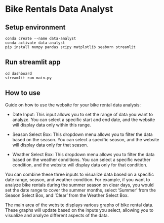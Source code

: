 # Bike Rentals Data Analyst

## Setup environment

    conda create --name data-analyst
    conda activate data-analyst
    pip install numpy pandas scipy matplotlib seaborn streamlit

## Run streamlit app

    cd dashboard
    streamlit run main.py

## How to use

Guide on how to use the website for your bike rental data analysis:

- Date Input: This input allows you to set the range of data you want to analyze. You can select a specific start and end date, and the website will display data only within this range.

- Season Select Box: This dropdown menu allows you to filter the data based on the season. You can select a specific season, and the website will display data only for that season.

- Weather Select Box: This dropdown menu allows you to filter the data based on the weather conditions. You can select a specific weather condition, and the website will display data only for that condition.

You can combine these three inputs to visualize data based on a specific date range, season, and weather condition. For example, if you want to analyze bike rentals during the summer season on clear days, you would set the date range to cover the summer months, select ‘Summer’ from the Season Select Box, and ‘Clear’ from the Weather Select Box.

The main area of the website displays various graphs of bike rental data. These graphs will update based on the inputs you select, allowing you to visualize and analyze different aspects of the data.
